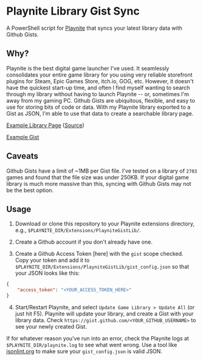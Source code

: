 # Playnite Library Gist Sync

A PowerShell script for [Playnite](https://github.com/JosefNemec/Playnite/) that syncs your latest library data with Github Gists.

## Why?

Playnite is the best digital game launcher I've used. It seamlessly consolidates your entire game library for you using very reliable storefront plugins for Steam, Epic Games Store, itch.io, GOG, etc. However, it doesn't have the quickest start-up time, and often I find myself wanting to search through my library without having to launch Playnite -- or, sometimes I'm away from my gaming PC. Github Gists are ubiquitous, flexible, and easy to use for storing bits of code or data. With my Playnite library exported to a Gist as JSON, I'm able to use that data to create a searchable library page.

[Example Library Page](https://kevinfiol.com/PlayniteGistLib/) ([Source](https://github.com/kevinfiol/PlayniteGistLib/blob/master/index.html))

[Example Gist](https://gist.github.com/kevinfiol/69e5d057ff7e755bb32ba9e834a058e7)

## Caveats

Github Gists have a limit of ~1MB per Gist file. I've tested on a library of `2703` games and found that the file size was under 250KB. If your digital game library is much more massive than this, syncing with Github Gists may not be the best option.

## Usage

1. Download or clone this repository to your Playnite extensions directory, e.g., `$PLAYNITE_DIR/Extensions/PlayniteGistLib/`.

2. Create a Github account if you don't already have one.

3. Create a Github Access Token [here] with the `gist` scope checked. Copy your token and add it to `$PLAYNITE_DIR/Extensions/PlayniteGistLib/gist_config.json` so that your JSON looks like this:

```json
{
    "access_token": "<YOUR_ACCESS_TOKEN_HERE>"
}
```

4. Start/Restart Playnite, and select `Update Game Library > Update All` (or just hit F5). Playnite will update your library, and create a Gist with your library data. Check `https://gist.github.com/<YOUR_GITHUB_USERNAME>` to see your newly created Gist.

If for whatever reason you've run into an error, check the Playnite logs at `$PLAYNITE_DIR/playnite.log` to see what went wrong. Use a tool like [jsonlint.org](https://jsonlint.com/) to make sure your `gist_config.json` is valid JSON.
